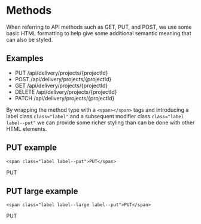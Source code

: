 # Methods

When referring to API methods such as GET, PUT, and POST, we use some basic HTML formatting to help give some additional semantic meaning that can also be styled.

## Examples

<ul>
  <li><span class="label label--put">PUT</span>  /api/delivery/projects/{projectId}</li>
  <li><span class="label label--post">POST</span> /api/delivery/projects/{projectId}</li>
  <li><span class="label label--get">GET</span> /api/delivery/projects/{projectId}</li>
  <li><span class="label label--delete">DELETE</span> /api/delivery/projects/{projectId}</li>
  <li><span class="label label--patch">PATCH</span> /api/delivery/projects/{projectId}</li>
</ul>

By wrapping the method type with a `<span></span>` tags and introducing a label class `class="label"` and a subsequent modifier class `class="label label--put"` we can provide some richer styling than can be done with other HTML elements.

## PUT example

```
<span class="label label--put">PUT</span>
```

<span class="label label--put">PUT</span>

## PUT large example

```
<span class="label label--large label--put">PUT</span>
```

<span class="label label--large label--put">PUT</span>
